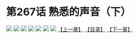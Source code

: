# 第267话 熟悉的声音（下）
![](https://mhpic.xiaomingtaiji.net/comic/D/斗破苍穹拆分版/267话/1.jpg-zymk.middle.webp)
![](https://mhpic.xiaomingtaiji.net/comic/D/斗破苍穹拆分版/267话/2.jpg-zymk.middle.webp)
![](https://mhpic.xiaomingtaiji.net/comic/D/斗破苍穹拆分版/267话/3.jpg-zymk.middle.webp)
![](https://mhpic.xiaomingtaiji.net/comic/D/斗破苍穹拆分版/267话/4.jpg-zymk.middle.webp)
![](https://mhpic.xiaomingtaiji.net/comic/D/斗破苍穹拆分版/267话/5.jpg-zymk.middle.webp)
![](https://mhpic.xiaomingtaiji.net/comic/D/斗破苍穹拆分版/267话/6.jpg-zymk.middle.webp)
![](https://mhpic.xiaomingtaiji.net/comic/D/斗破苍穹拆分版/267话/7.jpg-zymk.middle.webp)
[【上一章】](./266.md)
[【目录】](./README.md)
[【下一章】](./268.md)
